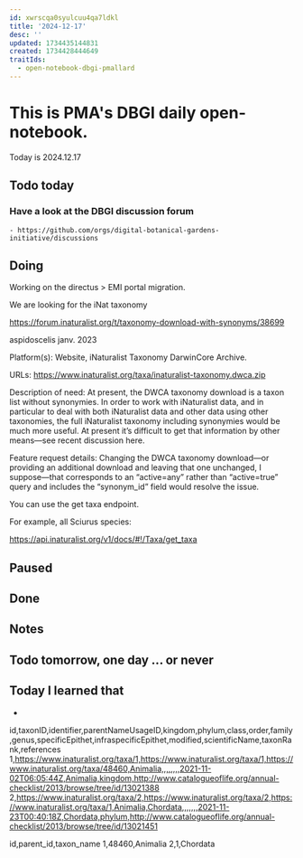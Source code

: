 ```yaml
---
id: xwrscqa0syulcuu4qa7ldkl
title: '2024-12-17'
desc: ''
updated: 1734435144831
created: 1734428444649
traitIds:
  - open-notebook-dbgi-pmallard
---
```



# This is PMA's DBGI daily open-notebook.

Today is 2024.12.17

## Todo today

### Have a look at the DBGI discussion forum
    - https://github.com/orgs/digital-botanical-gardens-initiative/discussions
###
###

## Doing


Working on the directus > EMI portal migration.

We are looking for the iNat taxonomy

https://forum.inaturalist.org/t/taxonomy-download-with-synonyms/38699


aspidoscelis
janv. 2023

Platform(s): Website, iNaturalist Taxonomy DarwinCore Archive.

URLs: https://www.inaturalist.org/taxa/inaturalist-taxonomy.dwca.zip

Description of need: At present, the DWCA taxonomy download is a taxon list without synonymies. In order to work with iNaturalist data, and in particular to deal with both iNaturalist data and other data using other taxonomies, the full iNaturalist taxonomy including synonymies would be much more useful. At present it’s difficult to get that information by other means—see recent discussion here.

Feature request details: Changing the DWCA taxonomy download—or providing an additional download and leaving that one unchanged, I suppose—that corresponds to an “active=any” rather than “active=true” query and includes the “synonym_id” field would resolve the issue.


You can use the get taxa endpoint.

For example, all Sciurus species:

https://api.inaturalist.org/v1/docs/#!/Taxa/get_taxa


## Paused

## Done

## Notes

## Todo tomorrow, one day ... or never

###
###
###


## Today I learned that

-

id,taxonID,identifier,parentNameUsageID,kingdom,phylum,class,order,family,genus,specificEpithet,infraspecificEpithet,modified,scientificName,taxonRank,references
1,https://www.inaturalist.org/taxa/1,https://www.inaturalist.org/taxa/1,https://www.inaturalist.org/taxa/48460,Animalia,,,,,,,,2021-11-02T06:05:44Z,Animalia,kingdom,http://www.catalogueoflife.org/annual-checklist/2013/browse/tree/id/13021388
2,https://www.inaturalist.org/taxa/2,https://www.inaturalist.org/taxa/2,https://www.inaturalist.org/taxa/1,Animalia,Chordata,,,,,,,2021-11-23T00:40:18Z,Chordata,phylum,http://www.catalogueoflife.org/annual-checklist/2013/browse/tree/id/13021451


id,parent_id,taxon_name
1,48460,Animalia
2,1,Chordata
